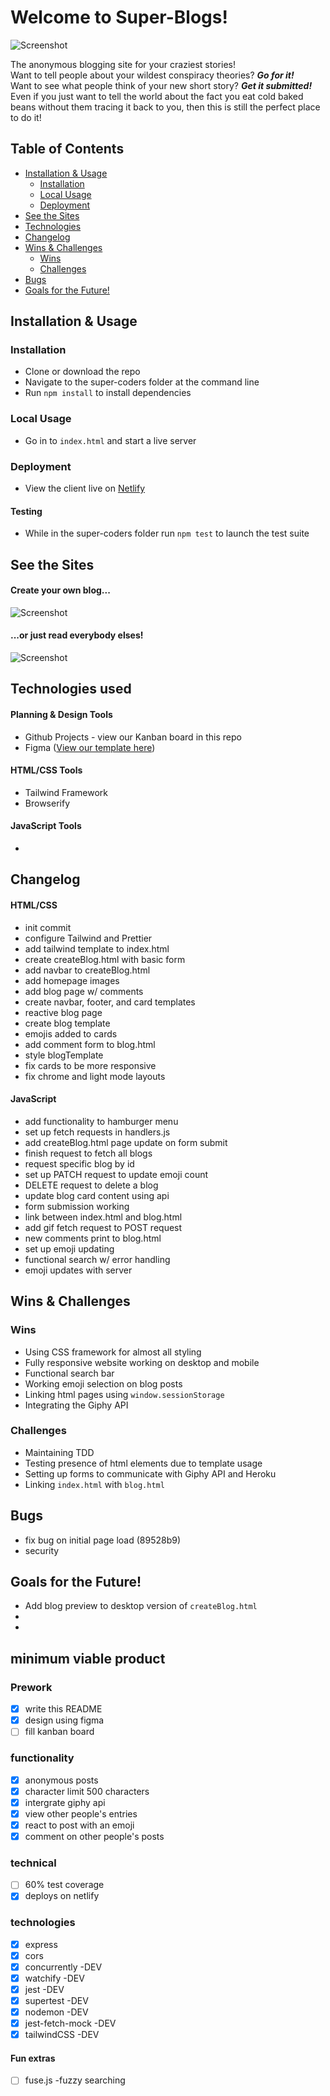 # Welcome to Super-Blogs!

![Screenshot](src/images/indexHTML.png)

The anonymous blogging site for your craziest stories! <br>
Want to tell people about your wildest conspiracy theories? **_Go for it!_** <br>
Want to see what people think of your new short story? **_Get it submitted!_** <br>
Even if you just want to tell the world about the fact you eat cold baked beans without them tracing it back to you, then this is still the perfect place to do it!

## Table of Contents

- [Installation & Usage](#installation--usage)
  - [Installation](#installation)
  - [Local Usage](#usage)
  - [Deployment](#deployment)
- [See the Sites](#see-the-sites)
- [Technologies](#technologies)
- [Changelog](#changelog)
- [Wins & Challenges](#wins--challenges)
  - [Wins](#wins)
  - [Challenges](#challenges)
- [Bugs](#bugs)
- [Goals for the Future!](#goals-for-the-future)

## Installation & Usage

### Installation

- Clone or download the repo
- Navigate to the super-coders folder at the command line
- Run `npm install` to install dependencies

### Local Usage

- Go in to `index.html` and start a live server

### Deployment

- View the client live on [Netlify](https://super-coders.netlify.app/)

#### Testing

- While in the super-coders folder run `npm test` to launch the test suite

## See the Sites

#### Create your own blog...

![Screenshot](src/images/createBlogHTML.png)

#### ...or just read everybody elses!

![Screenshot](src/images/blogHTML.png)

## Technologies used

#### Planning & Design Tools

- Github Projects - view our Kanban board in this repo
- Figma ([View our template here](https://www.figma.com/file/irC9SOqgXFVlGknEMVmSn9/super-coders?node-id=2%3A3))

#### HTML/CSS Tools

- Tailwind Framework
- Browserify

#### JavaScript Tools

-

## Changelog

#### HTML/CSS

- init commit
- configure Tailwind and Prettier
- add tailwind template to index.html
- create createBlog.html with basic form
- add navbar to createBlog.html
- add homepage images
- add blog page w/ comments
- create navbar, footer, and card templates
- reactive blog page
- create blog template
- emojis added to cards
- add comment form to blog.html
- style blogTemplate
- fix cards to be more responsive
- fix chrome and light mode layouts

#### JavaScript

- add functionality to hamburger menu
- set up fetch requests in handlers.js
- add createBlog.html page update on form submit
- finish request to fetch all blogs
- request specific blog by id
- set up PATCH request to update emoji count
- DELETE request to delete a blog
- update blog card content using api
- form submission working
- link between index.html and blog.html
- add gif fetch request to POST request
- new comments print to blog.html
- set up emoji updating
- functional search w/ error handling
- emoji updates with server

## Wins & Challenges

### Wins

- Using CSS framework for almost all styling
- Fully responsive website working on desktop and mobile
- Functional search bar
- Working emoji selection on blog posts
- Linking html pages using `window.sessionStorage`
- Integrating the Giphy API

### Challenges

- Maintaining TDD
- Testing presence of html elements due to template usage
- Setting up forms to communicate with Giphy API and Heroku
- Linking `index.html` with `blog.html`

## Bugs

- fix bug on initial page load (89528b9)
- security

## Goals for the Future!

- Add blog preview to desktop version of `createBlog.html`
-
-

## minimum viable product

### Prework

- [x] write this README
- [x] design using figma
- [ ] fill kanban board

### functionality

- [x] anonymous posts
- [x] character limit 500 characters
- [x] intergrate giphy api
- [x] view other people's entries
- [x] react to post with an emoji
- [x] comment on other people's posts

### technical

- [ ] 60% test coverage
- [x] deploys on netlify

### technologies

- [x] express
- [x] cors
- [x] concurrently -DEV
- [x] watchify -DEV
- [x] jest -DEV
- [x] supertest -DEV
- [x] nodemon -DEV
- [x] jest-fetch-mock -DEV
- [x] tailwindCSS -DEV

#### Fun extras

- [ ] fuse.js -fuzzy searching
